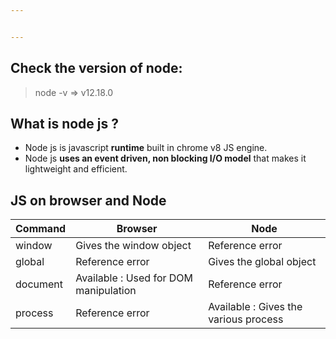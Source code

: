 ```yaml
---


---
```


<h2 id="check-the-version-of-node">Check the version of node:</h2>
<blockquote>
<p>node -v     ⇒  v12.18.0</p>
</blockquote>
<h2 id="what-is-node-js-">What is node js ?</h2>
<ul>
<li>Node js is javascript <strong>runtime</strong> built in chrome v8 JS engine.</li>
<li>Node js <strong>uses an event driven, non blocking I/O model</strong> that makes it lightweight and efficient.</li>
</ul>
<h2 id="js-on-browser-and-node">JS on browser and Node</h2>

<table>
<thead>
<tr>
<th>Command</th>
<th>Browser</th>
<th>Node</th>
</tr>
</thead>
<tbody>
<tr>
<td>window</td>
<td>Gives the window object</td>
<td>Reference error</td>
</tr>
<tr>
<td>global</td>
<td>Reference error</td>
<td>Gives the global object</td>
</tr>
<tr>
<td>document</td>
<td>Available : Used for DOM manipulation</td>
<td>Reference error</td>
</tr>
<tr>
<td>process</td>
<td>Reference error</td>
<td>Available : Gives the various process</td>
</tr>
</tbody>
</table>
